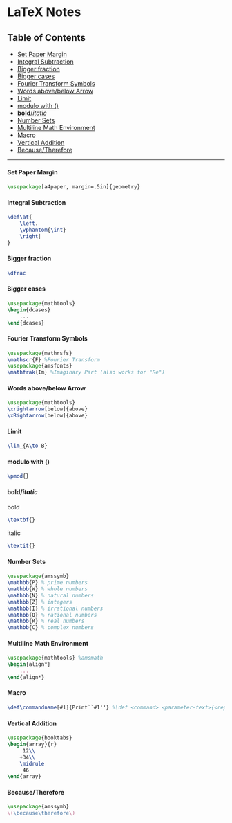# LaTeX Notes
## Table of Contents
- <a href=https://github.com/nickchen120235/notes/blob/master/miscellaneous/LaTeX.md#set-paper-margin>Set Paper Margin</a>
- <a href=https://github.com/nickchen120235/notes/blob/master/miscellaneous/LaTeX.md#integral-subtraction>Integral Subtraction</a>
- <a href=https://github.com/nickchen120235/notes/blob/master/miscellaneous/LaTeX.md#bigger-fraction>Bigger fraction</a>
- <a href=https://github.com/nickchen120235/notes/blob/master/miscellaneous/LaTeX.md#bigger-cases>Bigger cases</a>
- <a href=https://github.com/nickchen120235/notes/blob/master/miscellaneous/LaTeX.md#fourier-transform-symbols>Fourier Transform Symbols</a>
- <a href=https://github.com/nickchen120235/notes/blob/master/miscellaneous/LaTeX.md#words-abovebelow-arrow>Words above/below Arrow</a>
- <a href=https://github.com/nickchen120235/notes/blob/master/miscellaneous/LaTeX.md#limit>Limit</a>
- <a href=https://github.com/nickchen120235/notes/blob/master/miscellaneous/LaTeX.md#modulo-with->modulo with ()</a>
- <a href=https://github.com/nickchen120235/notes/blob/master/miscellaneous/LaTeX.md#bolditatic>**bold**/*itatic*</a>
- <a href=https://github.com/nickchen120235/notes/blob/master/miscellaneous/LaTeX.md#number-sets>Number Sets</a>
- <a href=https://github.com/nickchen120235/notes/blob/master/miscellaneous/LaTeX.md#multiline-math-environment>Multiline Math Environment</a>
- <a href=https://github.com/nickchen120235/notes/blob/master/miscellaneous/LaTeX.md#macro>Macro</a>
- <a href=https://github.com/nickchen120235/notes/blob/master/miscellaneous/LaTeX.md#vertical-addition>Vertical Addition</a>
- <a href=https://github.com/nickchen120235/notes/blob/master/miscellaneous/LaTeX.md#becausetherefore>Because/Therefore</a>
---

#### Set Paper Margin
```latex
\usepackage[a4paper, margin=.5in]{geometry}
```
#### Integral Subtraction
```latex
\def\at{
    \left.
    \vphantom{\int}
    \right|
}
```
#### Bigger fraction
```latex
\dfrac
```
#### Bigger cases
```latex
\usepackage{mathtools}
\begin{dcases}
    ...
\end{dcases}
```
#### Fourier Transform Symbols
```latex
\usepackage{mathrsfs}
\mathscr{F} %Fourier Transform
\usepackage{amsfonts}
\mathfrak{Im} %Imaginary Part (also works for "Re")
```
#### Words above/below Arrow
```latex
\usepackage{mathtools}
\xrightarrow[below]{above}
\xRightarrow[below]{above}
```
#### Limit
```latex
\lim_{A\to B}
```
#### modulo with ()
```latex
\pmod{}
```
#### **bold**/*itatic*
bold
```latex
\textbf{}
```
italic
```latex
\textit{}
```
#### Number Sets
```latex
\usepackage{amssymb}
\mathbb{P} % prime numbers
\mathbb{W} % whole numbers
\mathbb{N} % natural numbers
\mathbb{Z} % integers
\mathbb{I} % irrational numbers
\mathbb{Q} % rational numbers
\mathbb{R} % real numbers
\mathbb{C} % complex numbers
```
#### Multiline Math Environment
```latex
\usepackage{mathtools} %amsmath
\begin{align*}
    ...
\end{align*}
```
#### Macro
```latex
\def\commandname[#1]{Print``#1''} %\def <command> <parameter-text>{<replacement-text>}
```
#### Vertical Addition
```latex
\usepackage{booktabs}
\begin{array}{r}
     12\\
    +34\\
    \midrule
     46
\end{array}
```
#### Because/Therefore
```latex
\usepackage{amssymb}
\(\because\therefore\)
```